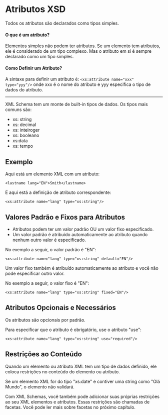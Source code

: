 # Atributos XSD

Todos os atributos são declarados como tipos simples.

#### O que é um atributo?

Elementos simples não podem ter atributos. Se um elemento tem atributos, ele é considerado de um tipo complexo. Mas o atributo em si é sempre declarado como um tipo simples.

#### Como Definir um Atributo?

A sintaxe para definir um atributo é: ```<xs:attribute name="xxx" type="yyy"/>``` onde xxx é o nome do atributo e yyy especifica o tipo de dados do atributo.

- - - 

XML Schema tem um monte de built-in tipos de dados. Os tipos mais comuns são:
- xs: string
- xs: decimal
- xs: inteiroger
- xs: booleano
- xs:data
- xs: tempo

## Exemplo

Aqui está um elemento XML com um atributo:

```<lastname lang="EN">Smith</lastname>```

E aqui está a definição de atributo correspondente:

```<xs:attribute name="lang" type="xs:string"/>```

## Valores Padrão e Fixos para Atributos

- Atributos podem ter um valor padrão OU um valor fixo especificado.
- Um valor padrão é atribuído automaticamente ao atributo quando nenhum outro valor é especificado.

No exemplo a seguir, o valor padrão é "EN":

```<xs:attribute name="lang" type="xs:string" default="EN"/>```

Um valor fixo também é atribuído automaticamente ao atributo e você não pode especificar outro valor.

No exemplo a seguir, o valor fixo é "EN":

```<xs:attribute name="lang" type="xs:string" fixed="EN"/>```

## Atributos Opcionais e Necessários

Os atributos são opcionais por padrão. 

Para especificar que o atributo é obrigatório, use o atributo "use":

```<xs:attribute name="lang" type="xs:string" use="required"/>```

## Restrições ao Conteúdo

Quando um elemento ou atributo XML tem um tipo de dados definido, ele coloca restrições no conteúdo do elemento ou atributo.

Se um elemento XML for do tipo "xs:date" e contiver uma string como "Olá Mundo", o elemento não validará.

Com XML Schemas, você também pode adicionar suas próprias restrições ao seu XML elementos e atributos. Essas restrições são chamadas de facetas. Você pode ler mais sobre facetas no próximo capítulo.